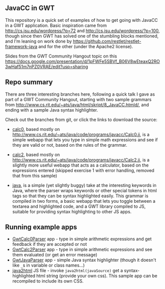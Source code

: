 ## JavaCC in GWT

This repository is a quick set of examples of how to get going with JavaCC in a GWT application. Basic inspiration
came from http://cs.jsu.edu/wordpress/?p=72 and http://cs.jsu.edu/wordpress/?p=100, though since then GWT has solved
one of the stumbling blocks mentioned, and I'm leaning on work done by https://github.com/restlet/restlet-framework-java
and for the other (under the Apache2 license).

Slides from the GWT Community Hangout topic on this https://docs.google.com/presentation/d/1pFWFe5SBVf_B06V8wEteaxQ2RO3wHaf51m7nPZ0VRAE/edit?usp=sharing

## Repo summary

There are three interesting branches here, following a quick talk I gave as part of a GWT Community Hangout, starting
with two sample grammars from http://www.cs.rit.edu/~ats/java/html/skript/8_JavaCC.htmld/, and ending with a sample
Java syntax highlighter.

Check out the branches from git, or click the links to download the source:

 * [calc0](https://github.com/niloc132/gwt-syntax/archive/calc0.zip), based mostly on
 http://www.cs.rit.edu/~ats/java/code/programs/javacc/Calc0.jj, is a simple webapp that lets you type in simple math
 expressions and see if they are valid or not, based on the rules of the grammar.

 * [calc2](https://github.com/niloc132/gwt-syntax/archive/calc2.zip), based mostly on
 http://www.cs.rit.edu/~ats/java/code/programs/javacc/Calc2.jj, is a slightly more useful webapp that acts as a
 calculator, based on the expressions entered (skipped exercise 1 with error handling, removed that from this sample)

 * [java](https://github.com/niloc132/gwt-syntax/archive/java.zip), is a simple (yet slightly buggy) take at the
 interesting keywords in Java, where the parser wraps keywords or other special tokens in html tags so that they can be
 syntax highlighted easily. This grammar is compiled in two forms, a basic webapp that lets you toggle between a
 textarea and highlighted code, and a GWT library compiled to JS, suitable for providing syntax highlighting to other
 JS apps.


## Running example apps

 * [GwtCalc0Parser](http://niloc132.github.io/gwt-syntax/GwtCalc0Parser/) app - type in simple arithmetic expressions and get feedback if they are accepted or not
 * [GwtCalc2Parser](http://niloc132.github.io/gwt-syntax/GwtCalc2Parser/) app - type in simple arithmetic expressions and see them evaluated (or get an error message)
 * [GwtJavaParser](http://niloc132.github.io/gwt-syntax/GwtJavaParser/) app - simple Java syntax highlighter (though it doesn't like `_`s in variable or class names...)
 * [java2html](http://niloc132.github.io/gwt-syntax/java2html/java2html.nocache.js) JS file - invoke `java2html(javaSource)` get a syntax-highlighted html string (provide your own css).
 This sample app can be recompiled to include its own CSS.
